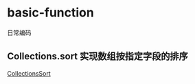 # basic-function
日常编码

## Collections.sort 实现数组按指定字段的排序
[CollectionsSort](CollectionsSort.java)

## 
